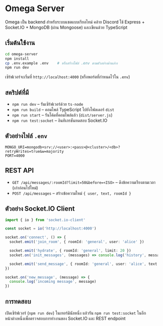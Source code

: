 # Omega Server

Omega เป็น backend สำหรับระบบแชตแบบเรียลไทม์ คล้าย Discord ใช้ Express + Socket.IO + MongoDB (ผ่าน Mongoose) และเขียนด้วย TypeScript

## เริ่มต้นใช้งาน

```bash
cd omega-server
npm install
cp .env.example .env    # หรือสร้างไฟล์ .env ตามตัวอย่างด้านล่าง
npm run dev
```

เซิร์ฟเวอร์จะเริ่มที่ `http://localhost:4000` (หรือพอร์ตที่กำหนดไว้ใน `.env`)

## สคริปต์ที่มี

- `npm run dev` – รันเซิร์ฟเวอร์ด้วย `ts-node`
- `npm run build` – คอมไพล์ TypeScript ไปยังโฟลเดอร์ `dist`
- `npm run start` – รันโค้ดที่คอมไพล์แล้ว (`dist/server.js`)
- `npm run test:socket` – อินทิเกรชันทดสอบ Socket.IO

## ตัวอย่างไฟล์ `.env`

```
MONGO_URI=mongodb+srv://<user>:<pass>@<cluster>/<db>?retryWrites=true&w=majority
PORT=4000
```

## REST API

- `GET /api/messages/:roomId?limit=50&before=<ISO>` – ดึงข้อความเรียงตามเวลา (เก่าก่อนไปใหม่)
- `POST /api/messages` – สร้างข้อความใหม่ `{ user, text, roomId }`

## ตัวอย่าง Socket.IO Client

```ts
import { io } from 'socket.io-client'

const socket = io('http://localhost:4000')

socket.on('connect', () => {
  socket.emit('join_room', { roomId: 'general', user: 'alice' })

  socket.emit('hydrate', { roomId: 'general', limit: 20 })
  socket.on('init_messages', (messages) => console.log('history', messages))

  socket.emit('send_message', { roomId: 'general', user: 'alice', text: 'hello!' })
})

socket.on('new_message', (message) => {
  console.log('incoming message', message)
})
```

## การทดสอบ

เปิดเซิร์ฟเวอร์ (`npm run dev`) ในเทอร์มินัลหนึ่ง แล้วรัน `npm run test:socket` ในอีกหน้าต่างหนึ่งเพื่อตรวจสอบการทำงานของ Socket.IO และ REST endpoint

